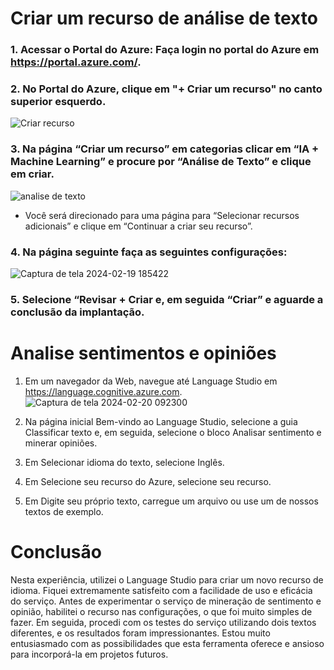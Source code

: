 # Criar um recurso de análise de texto
### 1.	Acessar o Portal do Azure: Faça login no portal do Azure em https://portal.azure.com/.
### 2.	No Portal do Azure, clique em "+ Criar um recurso" no canto superior esquerdo.
   
![Criar recurso](https://github.com/siqueirago/analise-de-sentimentos-opini-es/assets/152822615/190f5eae-5b80-4211-8367-c760560d3d95)


### 3.	Na página “Criar um recurso” em categorias clicar em “IA + Machine Learning” e procure por “Análise de Texto” e clique em criar.
![analise de texto](https://github.com/siqueirago/analise-de-sentimentos-opini-es/assets/152822615/f02a4881-22db-41d1-a6a2-918d73acd89f)

* Você será direcionado para uma página para “Selecionar recursos adicionais” e clique em “Continuar a criar seu recurso”.

### 4.	Na página seguinte faça as seguintes configurações:

![Captura de tela 2024-02-19 185422](https://github.com/siqueirago/analise-de-sentimentos-opini-es/assets/152822615/cddbce78-4d69-4021-8610-d62531b9fe17)

### 5.	Selecione “Revisar + Criar e, em seguida “Criar” e aguarde a conclusão da implantação.

# Analise sentimentos e opiniões
1. Em um navegador da Web, navegue até Language Studio em https://language.cognitive.azure.com.
![Captura de tela 2024-02-20 092300](https://github.com/siqueirago/analise-de-sentimentos-opini-es/assets/152822615/6dd9aacc-4991-422a-bf25-3182d11bbe5b)

3. Na página inicial Bem-vindo ao Language Studio, selecione a guia Classificar texto e, em seguida, selecione o bloco Analisar sentimento e minerar opiniões.
4. Em Selecionar idioma do texto, selecione Inglês.
5. Em Selecione seu recurso do Azure, selecione seu recurso.
6. Em Digite seu próprio texto, carregue um arquivo ou use um de nossos textos de exemplo.
   
# Conclusão
Nesta experiência, utilizei o Language Studio para criar um novo recurso de idioma. 
Fiquei extremamente satisfeito com a facilidade de uso e eficácia do serviço. Antes de experimentar o serviço de mineração de sentimento e opinião, 
habilitei o recurso nas configurações, o que foi muito simples de fazer. Em seguida, procedi com os testes do serviço utilizando dois textos diferentes, 
e os resultados foram impressionantes. Estou muito entusiasmado com as possibilidades que esta ferramenta oferece e ansioso para incorporá-la em projetos futuros.

